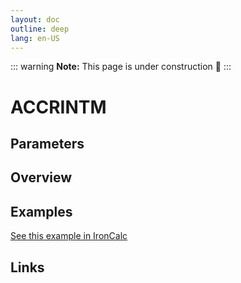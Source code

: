 ```yaml
---
layout: doc
outline: deep
lang: en-US
---
```


::: warning
**Note:** This page is under construction 🚧
:::

# ACCRINTM

## Parameters

## Overview

## Examples

[See this example in IronCalc](https://app.ironcalc.com/?filename=accrintm)

## Links